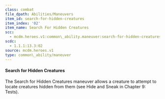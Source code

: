 ```yaml
---
class: combat
file_dpath: Abilities/Maneuvers
item_id: search-for-hidden-creatures
item_index: '02'
item_name: Search For Hidden Creatures
scc:
  - mcdm.heroes.v1:common\_ability.maneuver:search-for-hidden-creatures
scdc:
  - 1.1.1:13.3:02
source: mcdm.heroes.v1
type: common\_ability/maneuver
---
```


#### Search for Hidden Creatures

The Search for Hidden Creatures maneuver allows a creature to attempt to locate creatures hidden from them (see Hide and Sneak in Chapter 9: Tests).
